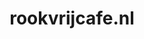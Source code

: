 ---
layout: post
title:  "rookvrijcafe.nl"
internal_url:  "/data/rookvrijcafe.nl.html"
categories: dutchgov
---